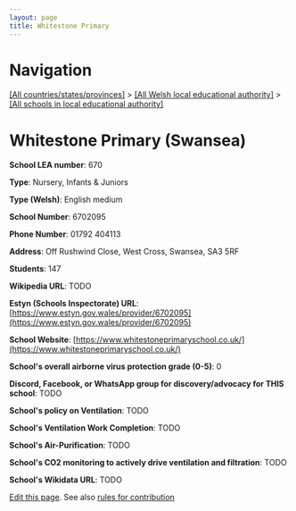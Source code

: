 ```yaml
---
layout: page
title: Whitestone Primary
---
```

# Navigation

[[All countries/states/provinces]](../../..) > [[All Welsh local educational authority]](../..) > [[All schools in local educational authority]](..)

# Whitestone Primary (Swansea)

**School LEA number**: 670

**Type**: Nursery, Infants & Juniors

**Type (Welsh)**: English medium

**School Number**: 6702095

**Phone Number**: 01792 404113

**Address**: Off Rushwind Close, West Cross, Swansea, SA3 5RF

**Students**: 147

**Wikipedia URL**: TODO

**Estyn (Schools Inspectorate) URL**: [https://www.estyn.gov.wales/provider/6702095](https://www.estyn.gov.wales/provider/6702095)

**School Website**: [https://www.whitestoneprimaryschool.co.uk/](https://www.whitestoneprimaryschool.co.uk/)

**School's overall airborne virus protection grade (0-5)**: 0

**Discord, Facebook, or WhatsApp group for discovery/advocacy for THIS school**: TODO

**School's policy on Ventilation**: TODO

**School's Ventilation Work Completion**: TODO

**School's Air-Purification**: TODO

**School's CO2 monitoring to actively drive ventilation and filtration**: TODO

**School's Wikidata URL**: TODO




[Edit this page](https://github.com/ventilate-schools/Wales/edit/prif/./Swansea/Whitestone_Primary.md). See also [rules for contribution](../../../contribution-rules/)